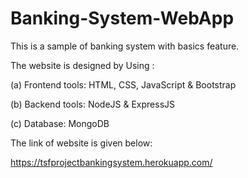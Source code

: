 # Banking-System-WebApp

This is a sample of banking system with basics feature.

The website is designed by Using :

(a) Frontend tools: HTML, CSS, JavaScript & Bootstrap

(b) Backend tools: NodeJS & ExpressJS

(c) Database: MongoDB

The link of website is given below:

<https://tsfprojectbankingsystem.herokuapp.com/>
